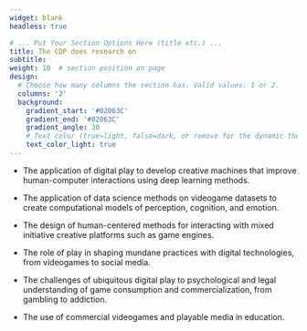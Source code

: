```yaml
---
widget: blank
headless: true

# ... Put Your Section Options Here (title etc.) ...
title: The CDP does research on
subtitle:
weight: 10  # section position on page
design:
  # Choose how many columns the section has. Valid values: 1 or 2.
  columns: '2'
  background:
    gradient_start: '#02063C'
    gradient_end: '#02063C'
    gradient_angle: 30
    # Text color (true=light, false=dark, or remove for the dynamic theme color).
    text_color_light: true
---
```

* The application of digital play to develop creative machines that improve human-computer interactions using deep learning methods.

* The application of data science methods on videogame datasets to create computational models of perception, cognition, and emotion.

* The design of human-centered methods for interacting with mixed initiative creative platforms such as game engines.

* The role of play in shaping mundane practices with digital technologies, from videogames to social media.

* The challenges of ubiquitous digital play to psychological and legal understanding of game consumption and commercialization, from gambling to addiction.

* The use of commercial videogames and playable media in education.
